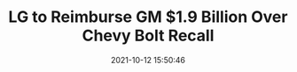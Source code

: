 ---
"title": "LG to Reimburse GM $1.9 Billion Over Chevy Bolt Recall"
"date": "2021-10-12 15:50:46"
"feed_name": "INDUSTRYWEEK"
"feed_website": "https://www.industryweek.com/"
"feed_rss": "https://www.industryweek.com/__rss/website-scheduled-content.xml?input=%7B%22sectionAlias%22%3A%22home%22%7D"
"link": "https://www.industryweek.com/operations/safety/article/21178108/lg-to-reimburse-gm-19-billion-over-chevy-bolt-recall"
"source": "None"
"file": "_posts/2021-1-1-219726d24557a207f6ca2a14d2c4dcbc859a2938.md"
"accident": "1"
"drilling": "0"
"dead": "0"
"injured": "0"
"arrested": "0"
"place": "unknown place"
"where": "unknown site"
"causes": "unknown"
"place_uri": "unknown place"
---